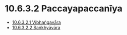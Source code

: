 # 10.6.3.2 Paccayapaccanīya

* [10.6.3.2.1 Vibhaṅgavāra](10.6.3.2/10.6.3.2.1.md)
* [10.6.3.2.2 Saṅkhyāvāra](10.6.3.2/10.6.3.2.2.md)
